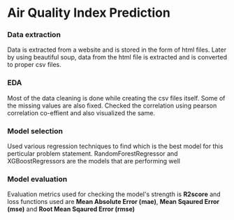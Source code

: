 # Air Quality Index Prediction

### Data extraction
Data is extracted from a website and is stored in the form of html files. Later by using beautiful soup, data from the html file is extracted and is converted to proper csv files.

### EDA
Most of the data cleaning is done while creating the csv files itself. Some of the missing values are also fixed.
Checked the correlation using pearson correlation co-effient and also visualized the same.

### Model selection
Used various regression techniques to find which is the best model for this perticular problem statement. RandomForestRegressor and XGBoostRegressors are the models that are performing well

### Model evaluation
Evaluation metrics used for checking the model's strength is **R2score** and loss functions used are **Mean Absolute Error (mae)**, **Mean Sqaured Error (mse)** and **Root Mean Sqaured Error (rmse)**
